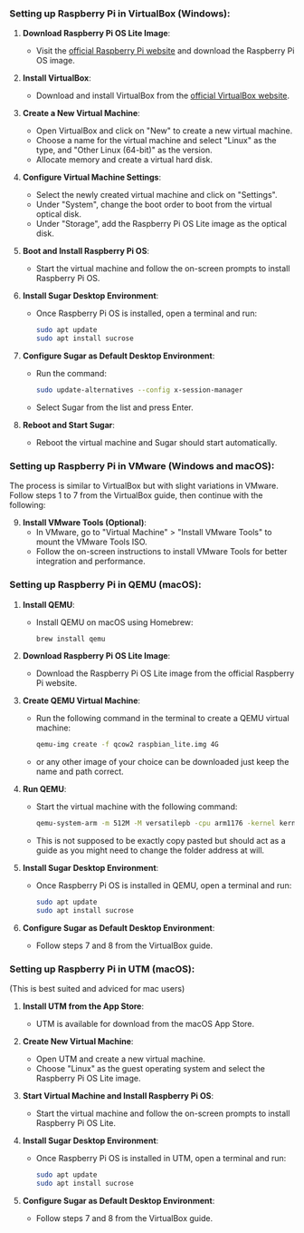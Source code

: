 ### Setting up Raspberry Pi in VirtualBox (Windows):

1. **Download Raspberry Pi OS Lite Image**: 
   - Visit the [official Raspberry Pi website](https://www.raspberrypi.org/software/operating-systems/) and download the Raspberry Pi OS image.

2. **Install VirtualBox**: 
   - Download and install VirtualBox from the [official VirtualBox website](https://www.virtualbox.org/).

3. **Create a New Virtual Machine**: 
   - Open VirtualBox and click on "New" to create a new virtual machine.
   - Choose a name for the virtual machine and select "Linux" as the type, and "Other Linux (64-bit)" as the version.
   - Allocate memory and create a virtual hard disk.

4. **Configure Virtual Machine Settings**: 
   - Select the newly created virtual machine and click on "Settings".
   - Under "System", change the boot order to boot from the virtual optical disk.
   - Under "Storage", add the Raspberry Pi OS Lite image as the optical disk.

5. **Boot and Install Raspberry Pi OS**: 
   - Start the virtual machine and follow the on-screen prompts to install Raspberry Pi OS.

6. **Install Sugar Desktop Environment**: 
   - Once Raspberry Pi OS is installed, open a terminal and run:
     ```bash
     sudo apt update
     sudo apt install sucrose
     ```
     
7. **Configure Sugar as Default Desktop Environment**: 
   - Run the command:
     ```bash
     sudo update-alternatives --config x-session-manager
     ```
   - Select Sugar from the list and press Enter.

8. **Reboot and Start Sugar**: 
   - Reboot the virtual machine and Sugar should start automatically.

### Setting up Raspberry Pi in VMware (Windows and macOS):

The process is similar to VirtualBox but with slight variations in VMware. Follow steps 1 to 7 from the VirtualBox guide, then continue with the following:

9. **Install VMware Tools (Optional)**:
   - In VMware, go to "Virtual Machine" > "Install VMware Tools" to mount the VMware Tools ISO.
   - Follow the on-screen instructions to install VMware Tools for better integration and performance.

### Setting up Raspberry Pi in QEMU (macOS):

1. **Install QEMU**:
   - Install QEMU on macOS using Homebrew:
     ```bash
     brew install qemu
     ```

2. **Download Raspberry Pi OS Lite Image**: 
   - Download the Raspberry Pi OS Lite image from the official Raspberry Pi website.

3. **Create QEMU Virtual Machine**: 
   - Run the following command in the terminal to create a QEMU virtual machine:
     ```bash
     qemu-img create -f qcow2 raspbian_lite.img 4G
     ```
    - or any other image of your choice can be downloaded just keep the name and path correct.

4. **Run QEMU**: 
   - Start the virtual machine with the following command:
     ```bash
     qemu-system-arm -m 512M -M versatilepb -cpu arm1176 -kernel kernel-qemu-4.19.50-buster -append "root=/dev/sda2 rootfstype=ext4 rw" -drive "file=raspbian_lite.img,format=qcow2" -net nic -net user,hostfwd=tcp::5022-:22 -no-reboot -display none -serial stdio
     ```
    - This is not supposed to be exactly copy pasted but should act as a guide as you might need to change the folder address at will.

5. **Install Sugar Desktop Environment**: 
   - Once Raspberry Pi OS is installed in QEMU, open a terminal and run:
     ```bash
     sudo apt update
     sudo apt install sucrose
     ```

6. **Configure Sugar as Default Desktop Environment**: 
   - Follow steps 7 and 8 from the VirtualBox guide.

### Setting up Raspberry Pi in UTM (macOS):
(This is best suited and adviced for mac users)

1. **Install UTM from the App Store**:
   - UTM is available for download from the macOS App Store.

2. **Create New Virtual Machine**:
   - Open UTM and create a new virtual machine.
   - Choose "Linux" as the guest operating system and select the Raspberry Pi OS Lite image.

3. **Start Virtual Machine and Install Raspberry Pi OS**:
   - Start the virtual machine and follow the on-screen prompts to install Raspberry Pi OS Lite.

4. **Install Sugar Desktop Environment**: 
   - Once Raspberry Pi OS is installed in UTM, open a terminal and run:
     ```bash
     sudo apt update
     sudo apt install sucrose
     ```

5. **Configure Sugar as Default Desktop Environment**: 
   - Follow steps 7 and 8 from the VirtualBox guide.
